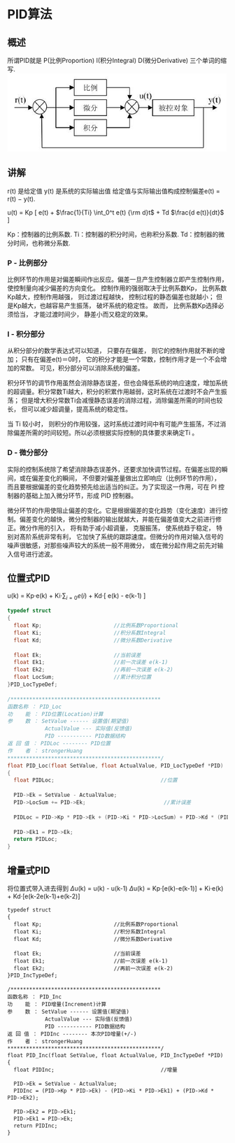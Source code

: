 # PID算法

## 概述

所谓PID就是
P(比例Proportion)
I(积分Integral)
D(微分Derivative)
三个单词的缩写.
![图片](0.jpg)

## 讲解

r(t) 是给定值
y(t) 是系统的实际输出值
给定值与实际输出值构成控制偏差e(t) = r(t) − y(t).

u(t) = Kp [ e(t) + $\frac{1}{Ti} \int_0^t e(t) {\rm d}t$ + Td $\frac{d e(t)}{dt}$ ]

Kp：控制器的比例系数.
Ti：控制器的积分时间，也称积分系数.
Td：控制器的微分时间，也称微分系数.

### P - 比例部分

比例环节的作用是对偏差瞬间作出反应。偏差一旦产生控制器立即产生控制作用， 使控制量向减少偏差的方向变化。 控制作用的强弱取决于比例系数Kp， 比例系数Kp越大，控制作用越强， 则过渡过程越快， 控制过程的静态偏差也就越小； 但是Kp越大，也越容易产生振荡， 破坏系统的稳定性。 故而， 比例系数Kp选择必须恰当， 才能过渡时间少， 静差小而又稳定的效果。

### I  - 积分部分

从积分部分的数学表达式可以知道， 只要存在偏差， 则它的控制作用就不断的增加； 只有在偏差e(t)＝0时， 它的积分才能是一个常数，控制作用才是一个不会增加的常数。 可见，积分部分可以消除系统的偏差。

积分环节的调节作用虽然会消除静态误差，但也会降低系统的响应速度，增加系统的超调量。积分常数Ti越大，积分的积累作用越弱，这时系统在过渡时不会产生振荡； 但是增大积分常数Ti会减慢静态误差的消除过程，消除偏差所需的时间也较长， 但可以减少超调量，提高系统的稳定性。

当 Ti 较小时， 则积分的作用较强，这时系统过渡时间中有可能产生振荡，不过消除偏差所需的时间较短。所以必须根据实际控制的具体要求来确定Ti 。

### D - 微分部分

实际的控制系统除了希望消除静态误差外，还要求加快调节过程。在偏差出现的瞬间，或在偏差变化的瞬间， 不但要对偏差量做出立即响应（比例环节的作用）， 而且要根据偏差的变化趋势预先给出适当的纠正。为了实现这一作用，可在 PI 控制器的基础上加入微分环节，形成 PID 控制器。

微分环节的作用使阻止偏差的变化。它是根据偏差的变化趋势（变化速度）进行控制。偏差变化的越快，微分控制器的输出就越大，并能在偏差值变大之前进行修正。微分作用的引入， 将有助于减小超调量， 克服振荡， 使系统趋于稳定， 特别对髙阶系统非常有利， 它加快了系统的跟踪速度。但微分的作用对输入信号的噪声很敏感，对那些噪声较大的系统一般不用微分， 或在微分起作用之前先对输入信号进行滤波。

## 位置式PID

u(k) = Kp·e(k) + Ki·$\sum_{i=0}e(i)$ + Kd·[ e(k) - e(k-1) ]

```c++
typedef struct
{
  float Kp;                       //比例系数Proportional
  float Ki;                       //积分系数Integral
  float Kd;                       //微分系数Derivative

  float Ek;                       //当前误差
  float Ek1;                      //前一次误差 e(k-1)
  float Ek2;                      //再前一次误差 e(k-2)
  float LocSum;                   //累计积分位置
}PID_LocTypeDef;

/************************************************
函数名称 ： PID_Loc
功    能 ： PID位置(Location)计算
参    数 ： SetValue ------ 设置值(期望值)
            ActualValue --- 实际值(反馈值)
            PID ----------- PID数据结构
返 回 值 ： PIDLoc -------- PID位置
作    者 ： strongerHuang
*************************************************/
float PID_Loc(float SetValue, float ActualValue, PID_LocTypeDef *PID)
{
  float PIDLoc;                                  //位置

  PID->Ek = SetValue - ActualValue;
  PID->LocSum += PID->Ek;                         //累计误差

  PIDLoc = PID->Kp * PID->Ek + (PID->Ki * PID->LocSum) + PID->Kd * (PID->Ek1 - PID->Ek);

  PID->Ek1 = PID->Ek;
  return PIDLoc;
}
```

## 增量式PID

将位置式带入进去得到
$\Delta$u(k) = u(k) - u(k-1)
$\Delta$u(k) = Kp·[e(k)-e(k-1)] + Ki·e(k) + Kd·[e(k-2e(k-1)+e(k-2)]

```
typedef struct
{
  float Kp;                       //比例系数Proportional
  float Ki;                       //积分系数Integral
  float Kd;                       //微分系数Derivative

  float Ek;                       //当前误差
  float Ek1;                      //前一次误差 e(k-1)
  float Ek2;                      //再前一次误差 e(k-2)
}PID_IncTypeDef;

/************************************************
函数名称 ： PID_Inc
功    能 ： PID增量(Increment)计算
参    数 ： SetValue ------ 设置值(期望值)
            ActualValue --- 实际值(反馈值)
            PID ----------- PID数据结构
返 回 值 ： PIDInc -------- 本次PID增量(+/-)
作    者 ： strongerHuang
*************************************************/
float PID_Inc(float SetValue, float ActualValue, PID_IncTypeDef *PID)
{
  float PIDInc;                                  //增量

  PID->Ek = SetValue - ActualValue;
  PIDInc = (PID->Kp * PID->Ek) - (PID->Ki * PID->Ek1) + (PID->Kd * PID->Ek2);

  PID->Ek2 = PID->Ek1;
  PID->Ek1 = PID->Ek;
  return PIDInc;
}
```
